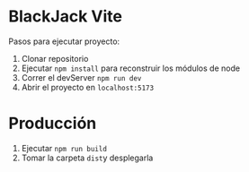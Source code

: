 # BlackJack Vite

Pasos para ejecutar proyecto:

1. Clonar repositorio
2. Ejecutar ```npm install``` para reconstruir los módulos de node
3. Correr el devServer ```npm run dev```
4. Abrir el proyecto en ```localhost:5173```

# Producción

1. Ejecutar ```npm run build```
2. Tomar la carpeta ```dist```y desplegarla